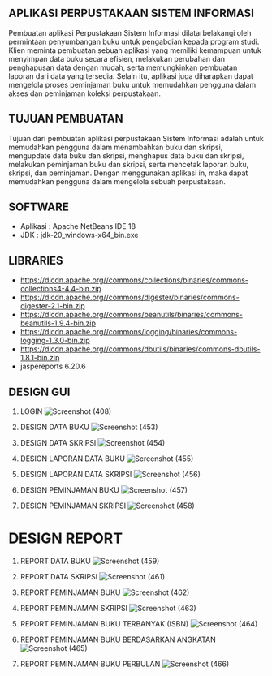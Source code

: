 ## APLIKASI PERPUSTAKAAN SISTEM INFORMASI
Pembuatan aplikasi Perpustakaan Sistem Informasi dilatarbelakangi oleh permintaan penyumbangan buku untuk pengabdian kepada program studi. Klien meminta pembuatan sebuah aplikasi yang memiliki kemampuan untuk menyimpan data buku secara efisien, melakukan perubahan dan penghapusan data dengan mudah, serta memungkinkan pembuatan laporan dari data yang tersedia. Selain itu, aplikasi juga diharapkan dapat mengelola proses peminjaman buku untuk memudahkan pengguna dalam akses dan peminjaman koleksi perpustakaan.

## TUJUAN PEMBUATAN
Tujuan dari pembuatan aplikasi perpustakaan Sistem Informasi adalah untuk memudahkan pengguna dalam menambahkan buku dan skripsi, mengupdate data buku dan skripsi, menghapus data buku dan skripsi, melakukan peminjaman buku dan skripsi, serta mencetak laporan buku, skripsi, dan peminjaman. Dengan menggunakan aplikasi in, maka dapat memudahkan pengguna dalam mengelola sebuah perpustakaan.

## SOFTWARE ##
- Aplikasi : Apache NetBeans IDE 18
- JDK : jdk-20_windows-x64_bin.exe

## LIBRARIES ##
- https://dlcdn.apache.org//commons/collections/binaries/commons-collections4-4.4-bin.zip
- https://dlcdn.apache.org//commons/digester/binaries/commons-digester-2.1-bin.zip
- https://dlcdn.apache.org//commons/beanutils/binaries/commons-beanutils-1.9.4-bin.zip
- https://dlcdn.apache.org//commons/logging/binaries/commons-logging-1.3.0-bin.zip
- https://dlcdn.apache.org//commons/dbutils/binaries/commons-dbutils-1.8.1-bin.zip
- jaspereports 6.20.6
  
## DESIGN GUI ##
1. LOGIN
   ![Screenshot (408)](https://github.com/fitriyamawadahw/PBO2023/assets/146052469/79dc0949-c6eb-4a44-a4f1-97ecd83f90bb)

2. DESIGN DATA BUKU
   ![Screenshot (453)](https://github.com/fitriyamawadahw/PBO2023/assets/146052469/c26652d6-bc74-46c9-93a8-cc2b42a3fe21)
   
3. DESIGN DATA SKRIPSI
   ![Screenshot (454)](https://github.com/fitriyamawadahw/PBO2023/assets/146052469/93996eb5-1402-42e6-a39a-f641efbb5774)
   
4. DESIGN LAPORAN DATA BUKU
   ![Screenshot (455)](https://github.com/fitriyamawadahw/PBO2023/assets/146052469/cfb2a8a5-e8a8-4183-b96b-43dea754fbaf)
   
5. DESIGN LAPORAN DATA SKRIPSI
   ![Screenshot (456)](https://github.com/fitriyamawadahw/PBO2023/assets/146052469/637f2e0b-9bb6-48dd-b9a6-4f522ca7778d)
   
6. DESIGN PEMINJAMAN BUKU
    ![Screenshot (457)](https://github.com/fitriyamawadahw/PBO2023/assets/146052469/933fd34f-9112-494a-985d-04081217ef8b)
   
7. DESIGN PEMINJAMAN SKRIPSI
    ![Screenshot (458)](https://github.com/fitriyamawadahw/PBO2023/assets/146052469/92f0f5af-aaa7-4399-a8ab-3453211d63d6)
    
# DESIGN REPORT
1. REPORT DATA BUKU
   ![Screenshot (459)](https://github.com/fitriyamawadahw/PBO2023/assets/146052469/0eabd274-c443-4813-9ee5-f9778bc64788)
   
2. REPORT DATA SKRIPSI
   ![Screenshot (461)](https://github.com/fitriyamawadahw/PBO2023/assets/146052469/fe20ac85-2443-4ede-b2ca-b7f1a5a20a29)
   
3. REPORT PEMINJAMAN BUKU
   ![Screenshot (462)](https://github.com/fitriyamawadahw/PBO2023/assets/146052469/35efd074-0e54-4ed8-9127-0262fbc4e71d)
   
4. REPORT PEMINJAMAN SKRIPSI
   ![Screenshot (463)](https://github.com/fitriyamawadahw/PBO2023/assets/146052469/4eeea534-74b6-4449-8d73-83a4b30ff2df)
   
5. REPORT PEMINJAMAN BUKU TERBANYAK (ISBN)
   ![Screenshot (464)](https://github.com/fitriyamawadahw/PBO2023/assets/146052469/93079848-2197-44ae-bfdd-f19d63e7376a)
   
6. REPORT PEMINJAMAN BUKU BERDASARKAN ANGKATAN
   ![Screenshot (465)](https://github.com/fitriyamawadahw/PBO2023/assets/146052469/d366a887-361d-4f91-8055-7f3129c04f02)

7. REPORT PEMINJAMAN BUKU PERBULAN
   ![Screenshot (466)](https://github.com/fitriyamawadahw/PBO2023/assets/146052469/1f222029-a5c8-4ed3-9faa-712ffe3300c6)
